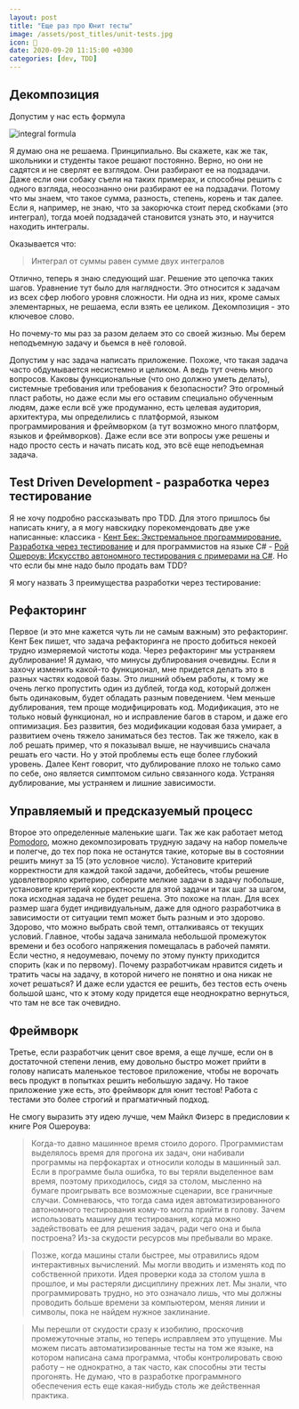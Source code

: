 ```yaml
---
layout: post
title: "Еще раз про Юнит тесты"
image: /assets/post_titles/unit-tests.jpg
icon: 🚦
date: 2020-09-20 11:15:00 +0300
categories: [dev, TDD]
---
```


## Декомпозиция

Допустим у нас есть формула

![integral formula](/assets/post_pics/integral.png)

Я думаю она не решаема. Принципиально. Вы скажете, как же так, школьники и студенты такое решают постоянно. Верно, но они не садятся и не сверлят ее взглядом. Они разбирают ее на подзадачи. Даже если они собаку съели на таких примерах, и способны решить с одного взгляда, неосознанно они разбирают ее на подзадачи. Потому что мы знаем, что такое сумма, разность, степень, корень и так далее. Если я, например, не знаю, что за закорючка стоит перед скобками (это интеграл), тогда моей подзадачей становится узнать это, и научится находить интегралы.

Оказывается что:

> Интеграл от суммы равен сумме двух интегралов

Отлично, теперь я знаю следующий шаг. Решение это цепочка таких шагов. Уравнение тут было для наглядности. Это относится к задачам из всех сфер любого уровня сложности. Ни одна из них, кроме самых элементарных, не решаема, если взять ее целиком. Декомпозиция - это ключевое слово.

Но почему-то мы раз за разом делаем это со своей жизнью. Мы берем неподъемную задачу и бьемся в неё головой.

Допустим у нас задача написать приложение. Похоже, что такая задача часто обдумывается несистемно и целиком. А ведь тут очень много вопросов. Каковы функциональные (что оно должно уметь делать), системные требования или требования к безопасности? Это огромный пласт работы, но даже если мы его оставим специально обученным людям, даже если всё уже продуманно, есть целевая аудитория, архитектура, мы определились с платформой, языком программирования и фреймворком (а тут возможно много платформ, языков и фреймворков). Даже если все эти вопросы уже решены и надо просто сесть и начать писать код, это всё еще неподъемная задача.

## Test Driven Development - разработка через тестирование

Я не хочу подробно рассказывать про TDD. Для этого пришлось бы написать книгу, а я могу навскидку порекомендовать две уже написанные: классика - [Кент Бек: Экстремальное программирование. Разработка через тестирование][1] и для программистов на языке C# - [Рой Ошероув: Искусство автономного тестирования с примерами на С#][2]. Но что если бы мне надо было продать вам TDD?

Я могу назвать 3 преимущества разработки через тестирование:

## Рефакторинг

Первое (и это мне кажется чуть ли не самым важным) это рефакторинг. Кент Бек пишет, что задача рефакторинга не просто добиться некоей трудно измеряемой чистоты кода. Через рефакторинг мы устраняем дублирование! Я думаю, что минусы дублирования очевидны. Если я захочу изменить какой-то функционал, мне придется делать это в разных частях кодовой базы. Это лишний объем работы, к тому же очень легко пропустить один из дублей, тогда код, который должен быть одинаковым, будет обладать разным поведением. Чем меньше дублирования, тем проще модифицировать код. Модификация, это не только новый функционал, но и исправление багов в старом, и даже его оптимизация. Без развития, без модификации кодовая база умирает, а развитием очень тяжело заниматься без тестов. Так же тяжело, как в лоб решать пример, что я показывал выше, не научившись сначала решать его части. Но у этой проблемы есть еще более глубокий уровень. Далее Кент говорит, что дублирование плохо не только само по себе, оно является симптомом сильно связанного кода. Устраняя дублирование, мы устраняем и лишние зависимости.

## Управляемый и предсказуемый процесс

Второе это определенные маленькие шаги. Так же как работает метод [Pomodoro][3], можно декомпозировать трудную задачу на набор помельче и полегче, до тех пор пока не останутся такие, которые вы в состоянии решить минут за 15 (это условное число). Установите критерий корректности для каждой такой задачи, добейтесь, чтобы решение удовлетворяло критерию, соберите мелкие задачи в задачу побольше, установите критерий корректности для этой задачи и так шаг за шагом, пока исходная задача не будет решена. Это похоже на план. Для всех размер шага будет индивидуальным, даже для одного разработчика в зависимости от ситуации темп может быть разным и это здорово. Здорово, что можно выбрать свой темп, отталкиваясь от текущих условий. Главное, чтобы задача занимала небольшой промежуток времени и без особого напряжения помещалась в рабочей памяти. Если честно, я недоумеваю, почему по этому пункту приходится спорить (как и по первому). Почему разработчикам нравится сидеть и тратить часы на задачу, в которой ничего не понятно и она никак не хочет решаться? И даже если удастся ее решить, без тестов есть очень большой шанс, что к этому коду придется еще неоднократно вернуться, что там не все так очевидно.

## Фреймворк

Третье, если разработчик ценит свое время, а еще лучше, если он в достаточной степени ленив, ему довольно быстро может прийти в голову написать маленькое тестовое приложение, чтобы не ворочать весь продукт в попытках решить небольшую задачу. Но такое приложение уже есть, это фреймворк для юнит тестов! Работа с тестами это более строгий и прагматичный подход.

Не смогу выразить эту идею лучше, чем Майкл Физерс в предисловии к книге Роя Ошероува:

> Когда-то давно машинное время стоило дорого. Программистам выделялось время для прогона их задач, они набивали программы на перфокартах и относили колоды в машинный зал. Если в программе была ошибка, то вы теряли выделенное вам время, поэтому приходилось, сидя за столом, мысленно на бумаге проигрывать все возможные сценарии, все граничные случаи. Сомневаюсь, что тогда сама идея автоматизированного автономного тестирования кому-то могла прийти в голову. Зачем использовать машину для тестирования, когда можно задействовать ее для решения задач, ради чего она и была построена? Из-за скудости ресурсов мы пребывали во мраке.

> Позже, когда машины стали быстрее, мы отравились ядом интерактивных вычислений. Мы могли вводить и изменять код по собственной прихоти. Идея проверки кода за столом ушла в прошлое, и мы растеряли дисциплину прежних лет. Мы знали, что программировать трудно, но это означало лишь, что мы должны проводить больше времени за компьютером, меняя линии и символы, пока не найдем нужное заклинание.

> Мы перешли от скудости сразу к изобилию, проскочив промежуточные этапы, но теперь исправляем это упущение. Мы можем писать автоматизированные тесты на том же языке, на котором написана сама программа, чтобы контролировать свою работу – не однократно, а так часто, как способны эти тесты прогонять. Не думаю, что в разработке программного обеспечения есть еще какая-нибудь столь же действенная практика.

[1]: (https://www.labirint.ru/books/583040/)
[2]: (https://www.labirint.ru/books/427977/)
[3]: (https://ru.wikipedia.org/wiki/%D0%9C%D0%B5%D1%82%D0%BE%D0%B4_%D0%BF%D0%BE%D0%BC%D0%B8%D0%B4%D0%BE%D1%80%D0%B0)
